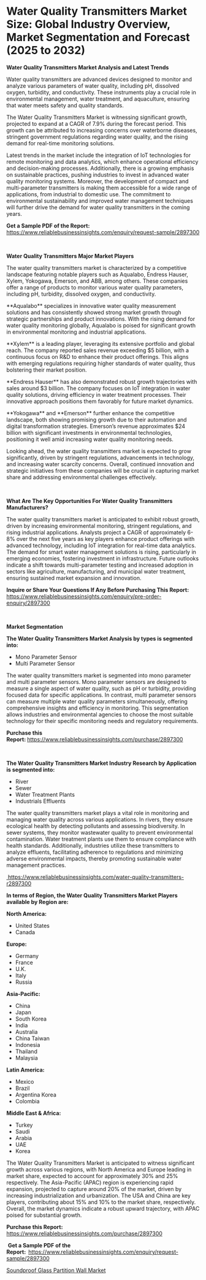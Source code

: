 <p><h1>Water Quality Transmitters Market Size: Global Industry Overview, Market Segmentation and Forecast (2025 to 2032)</h1></p><p><strong>Water Quality Transmitters Market Analysis and Latest Trends</strong></p>
<p><p>Water quality transmitters are advanced devices designed to monitor and analyze various parameters of water quality, including pH, dissolved oxygen, turbidity, and conductivity. These instruments play a crucial role in environmental management, water treatment, and aquaculture, ensuring that water meets safety and quality standards. </p><p>The Water Quality Transmitters Market is witnessing significant growth, projected to expand at a CAGR of 7.9% during the forecast period. This growth can be attributed to increasing concerns over waterborne diseases, stringent government regulations regarding water quality, and the rising demand for real-time monitoring solutions. </p><p>Latest trends in the market include the integration of IoT technologies for remote monitoring and data analytics, which enhance operational efficiency and decision-making processes. Additionally, there is a growing emphasis on sustainable practices, pushing industries to invest in advanced water quality monitoring systems. Moreover, the development of compact and multi-parameter transmitters is making them accessible for a wide range of applications, from industrial to domestic use. The commitment to environmental sustainability and improved water management techniques will further drive the demand for water quality transmitters in the coming years.</p></p>
<p><strong>Get a Sample PDF of the Report:&nbsp;</strong> <a href="https://www.reliablebusinessinsights.com/enquiry/request-sample/2897300?utm_campaign=2247&utm_medium=2&utm_source=Github&utm_content=ia&utm_term=15032025&utm_id=water-quality-transmitters">https://www.reliablebusinessinsights.com/enquiry/request-sample/2897300</a></p>
<p>&nbsp;</p>
<p><strong>Water Quality Transmitters Major Market Players</strong></p>
<p><p>The water quality transmitters market is characterized by a competitive landscape featuring notable players such as Aqualabo, Endress Hauser, Xylem, Yokogawa, Emerson, and ABB, among others. These companies offer a range of products to monitor various water quality parameters, including pH, turbidity, dissolved oxygen, and conductivity.</p><p>**Aqualabo** specializes in innovative water quality measurement solutions and has consistently showed strong market growth through strategic partnerships and product innovations. With the rising demand for water quality monitoring globally, Aqualabo is poised for significant growth in environmental monitoring and industrial applications.</p><p>**Xylem** is a leading player, leveraging its extensive portfolio and global reach. The company reported sales revenue exceeding $5 billion, with a continuous focus on R&D to enhance their product offerings. This aligns with emerging regulations requiring higher standards of water quality, thus bolstering their market position.</p><p>**Endress Hauser** has also demonstrated robust growth trajectories with sales around $3 billion. The company focuses on IoT integration in water quality solutions, driving efficiency in water treatment processes. Their innovative approach positions them favorably for future market dynamics.</p><p>**Yokogawa** and **Emerson** further enhance the competitive landscape, both showing promising growth due to their automation and digital transformation strategies. Emerson’s revenue approximates $24 billion with significant investments in environmental technologies, positioning it well amid increasing water quality monitoring needs.</p><p>Looking ahead, the water quality transmitters market is expected to grow significantly, driven by stringent regulations, advancements in technology, and increasing water scarcity concerns. Overall, continued innovation and strategic initiatives from these companies will be crucial in capturing market share and addressing environmental challenges effectively.</p></p>
<p>&nbsp;</p>
<p><strong>What Are The Key Opportunities For Water Quality Transmitters Manufacturers?</strong></p>
<p><p>The water quality transmitters market is anticipated to exhibit robust growth, driven by increasing environmental monitoring, stringent regulations, and rising industrial applications. Analysts project a CAGR of approximately 6-8% over the next five years as key players enhance product offerings with advanced technology, including IoT integration for real-time data analytics. The demand for smart water management solutions is rising, particularly in emerging economies, fostering investment in infrastructure. Future outlooks indicate a shift towards multi-parameter testing and increased adoption in sectors like agriculture, manufacturing, and municipal water treatment, ensuring sustained market expansion and innovation.</p></p>
<p><strong>Inquire or Share Your Questions If Any Before Purchasing This Report:</strong> <a href="https://www.reliablebusinessinsights.com/enquiry/pre-order-enquiry/2897300?utm_campaign=2247&utm_medium=2&utm_source=Github&utm_content=ia&utm_term=15032025&utm_id=water-quality-transmitters">https://www.reliablebusinessinsights.com/enquiry/pre-order-enquiry/2897300</a></p>
<p>&nbsp;</p>
<p><strong>Market Segmentation</strong></p>
<p><strong>The Water Quality Transmitters Market Analysis by types is segmented into:</strong></p>
<p><ul><li>Mono Parameter Sensor</li><li>Multi Parameter Sensor</li></ul></p>
<p><p>The water quality transmitters market is segmented into mono parameter and multi parameter sensors. Mono parameter sensors are designed to measure a single aspect of water quality, such as pH or turbidity, providing focused data for specific applications. In contrast, multi parameter sensors can measure multiple water quality parameters simultaneously, offering comprehensive insights and efficiency in monitoring. This segmentation allows industries and environmental agencies to choose the most suitable technology for their specific monitoring needs and regulatory requirements.</p></p>
<p><strong>Purchase this Report:&nbsp;</strong><a href="https://www.reliablebusinessinsights.com/purchase/2897300?utm_campaign=2247&utm_medium=2&utm_source=Github&utm_content=ia&utm_term=15032025&utm_id=water-quality-transmitters">https://www.reliablebusinessinsights.com/purchase/2897300</a></p>
<p>&nbsp;</p>
<p><strong>The Water Quality Transmitters Market Industry Research by Application is segmented into:</strong></p>
<p><ul><li>River</li><li>Sewer</li><li>Water Treatment Plants</li><li>Industrials Effluents</li></ul></p>
<p><p>The water quality transmitters market plays a vital role in monitoring and managing water quality across various applications. In rivers, they ensure ecological health by detecting pollutants and assessing biodiversity. In sewer systems, they monitor wastewater quality to prevent environmental contamination. Water treatment plants use them to ensure compliance with health standards. Additionally, industries utilize these transmitters to analyze effluents, facilitating adherence to regulations and minimizing adverse environmental impacts, thereby promoting sustainable water management practices.</p></p>
<p><a href="https://www.reliablebusinessinsights.com/water-quality-transmitters-r2897300?utm_campaign=2247&utm_medium=2&utm_source=Github&utm_content=ia&utm_term=15032025&utm_id=water-quality-transmitters">&nbsp;https://www.reliablebusinessinsights.com/water-quality-transmitters-r2897300</a></p>
<p><strong>In terms of Region, the Water Quality Transmitters Market Players available by Region are:</strong></p>
<p>
    <p> <strong> North America: </strong>
        <ul>
            <li>United States</li>
            <li>Canada</li>
        </ul>
        </p> 
    <p> <strong> Europe: </strong>
        <ul>
            <li>Germany</li>
            <li>France</li>
            <li>U.K.</li>
            <li>Italy</li>
            <li>Russia</li>
        </ul>
        </p> 
    <p> <strong> Asia-Pacific: </strong>
        <ul>
            <li>China</li>
            <li>Japan</li>
            <li>South Korea</li>
            <li>India</li>
            <li>Australia</li>
            <li>China Taiwan</li>
            <li>Indonesia</li>
            <li>Thailand</li>
            <li>Malaysia</li>
        </ul>
        </p> 
    <p> <strong> Latin America: </strong>
        <ul>
            <li>Mexico</li>
            <li>Brazil</li>
            <li>Argentina Korea</li>
            <li>Colombia</li>
        </ul>
        </p> 
    <p> <strong> Middle East & Africa: </strong>
        <ul>
            <li>Turkey</li>
            <li>Saudi</li>
            <li>Arabia</li>
            <li>UAE</li>
            <li>Korea</li>
        </ul>
    </p>
    </p>
<p><p>The Water Quality Transmitters Market is anticipated to witness significant growth across various regions, with North America and Europe leading in market share, expected to account for approximately 30% and 25% respectively. The Asia-Pacific (APAC) region is experiencing rapid expansion, projected to capture around 20% of the market, driven by increasing industrialization and urbanization. The USA and China are key players, contributing about 15% and 10% to the market share, respectively. Overall, the market dynamics indicate a robust upward trajectory, with APAC poised for substantial growth.</p></p>
<p><strong>Purchase this Report: </strong><a href="https://www.reliablebusinessinsights.com/purchase/2897300?utm_campaign=2247&utm_medium=2&utm_source=Github&utm_content=ia&utm_term=15032025&utm_id=water-quality-transmitters">https://www.reliablebusinessinsights.com/purchase/2897300</a></p>
<p>&nbsp;<strong>Get a Sample PDF of the Report:&nbsp;&nbsp;</strong><a href="https://www.reliablebusinessinsights.com/enquiry/request-sample/2897300?utm_campaign=2247&utm_medium=2&utm_source=Github&utm_content=ia&utm_term=15032025&utm_id=water-quality-transmitters">https://www.reliablebusinessinsights.com/enquiry/request-sample/2897300</a></p>
<p><strong></strong></p>
<p><p><a href="https://github.com/bensemilia864/Market-Research-Report-List-1/blob/main/soundproof-glass-partition-wall-market.md?utm_campaign=2247&utm_medium=2&utm_source=Github&utm_content=ia&utm_term=15032025&utm_id=water-quality-transmitters">Soundproof Glass Partition Wall Market</a></p></p>